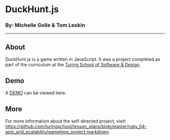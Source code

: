 # DuckHunt.js

### By: Michelle Golle & Tom Leskin

--------

## About

DuckHunt.js is a game written in JavaScript. It was a project completed as part of the curriculum at the [Turing School of Software & Design](http://turing.io/).

## Demo

A [DEMO](http://tleskin.github.io/duck-hunt) can be viewed here.

## More

For more information about the self-directed project, visit: https://github.com/turingschool/lesson_plans/blob/master/ruby_04-apis_and_scalability/gametime_project.markdown.
